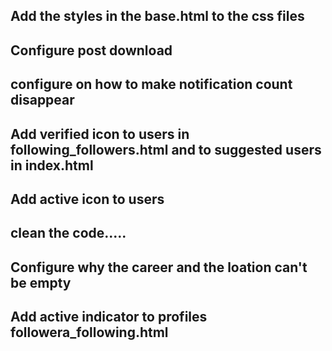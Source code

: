 ## Add the styles in the base.html to the css files
## Configure post download
## configure on how to make notification count disappear
## Add verified icon to users in following_followers.html and to suggested users in index.html
## Add active icon to users
## clean the code.....
## Configure why the career and the loation can't be empty
## Add active indicator to profiles followera_following.html